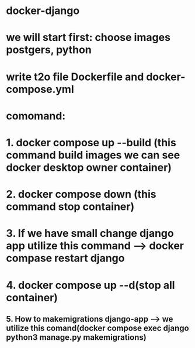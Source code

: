 # docker-django
# we will start first: choose images postgers, python
# write t2o file Dockerfile and docker-compose.yml 
# comomand:
# 1. docker compose up --build (this command build images we can see docker desktop owner container)
# 2. docker compose down (this command stop container)
# 3. If we have small change django app utilize this command --> docker compase restart django
# 4. docker compose up --d(stop all container)


## 5. How to makemigrations django-app --> we utilize this comand(docker compose exec django python3 manage.py makemigrations)